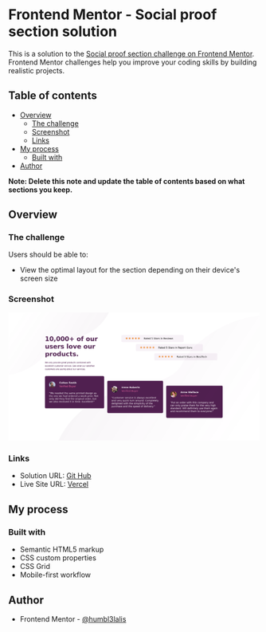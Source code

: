 # Frontend Mentor - Social proof section solution

This is a solution to the [Social proof section challenge on Frontend Mentor](https://www.frontendmentor.io/challenges/social-proof-section-6e0qTv_bA). Frontend Mentor challenges help you improve your coding skills by building realistic projects. 

## Table of contents

- [Overview](#overview)
  - [The challenge](#the-challenge)
  - [Screenshot](#screenshot)
  - [Links](#links)
- [My process](#my-process)
  - [Built with](#built-with)
- [Author](#author)

**Note: Delete this note and update the table of contents based on what sections you keep.**

## Overview

### The challenge

Users should be able to:

- View the optimal layout for the section depending on their device's screen size

### Screenshot

![](./screenshot.png)



### Links

- Solution URL: [Git Hub](https://github.com/humbl3lalis/social_proof_section_master_solution.git)
- Live Site URL: [Vercel](https://social-proof-section-master-solution-theta.vercel.app)

## My process

### Built with

- Semantic HTML5 markup
- CSS custom properties
- CSS Grid
- Mobile-first workflow

## Author

- Frontend Mentor - [@humbl3lalis](https://www.frontendmentor.io/profile/humbl3lalis)

